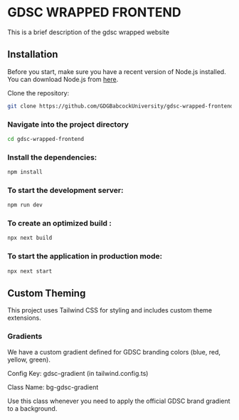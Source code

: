 # GDSC WRAPPED FRONTEND

This is a brief description of the gdsc wrapped website

## Installation

Before you start, make sure you have a recent version of Node.js installed. You can download Node.js from [here](https://nodejs.org/en/download/).

Clone the repository:

```sh
git clone https://github.com/GDGBabcockUniversity/gdsc-wrapped-frontend.git
```

### Navigate into the project directory

```sh
cd gdsc-wrapped-frontend
```

### Install the dependencies:

```sh
npm install 
```

### To start the development server:

```sh
npm run dev
```

### To create an optimized build :

```sh
npx next build
```

### To start the application in production mode:

```sh
npx next start
```
## Custom Theming

This project uses Tailwind CSS for styling and includes custom theme extensions.

### Gradients
We have a custom gradient defined for GDSC branding colors (blue, red, yellow, green).

Config Key: gdsc-gradient (in tailwind.config.ts)

Class Name: bg-gdsc-gradient

Use this class whenever you need to apply the official GDSC brand gradient to a background.